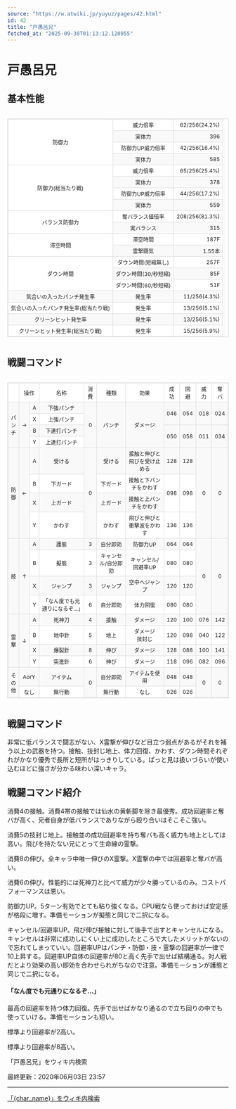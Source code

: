 ```yaml
---
source: "https://w.atwiki.jp/yuyuz/pages/42.html"
id: 42
title: "戸愚呂兄"
fetched_at: "2025-09-30T01:13:12.120955"
---
```


# 戸愚呂兄

## 基本性能

<div class="character-table">

<table>
<tr> <!--0-0--><td rowspan="4">防御力</td>
<!--0-1--><td>威力倍率</td>
<!--0-2--><td style="text-align:right;">62/256(24.2%)</td></tr>
<tr>
<!--1-1--><td>実体力</td>
<!--1-2--><td style="text-align:right;">396</td></tr>
<tr>
<!--2-1--><td>防御力UP威力倍率</td>
<!--2-2--><td style="text-align:right;">42/256(16.4%)</td></tr>
<tr>
<!--3-1--><td>実体力</td>
<!--3-2--><td style="text-align:right;">585</td></tr>
<tr> <!--4-0--><td rowspan="4">防御力(総当たり戦)</td>
<!--4-1--><td>威力倍率</td>
<!--4-2--><td style="text-align:right;">65/256(25.4%)</td></tr>
<tr>
<!--5-1--><td>実体力</td>
<!--5-2--><td style="text-align:right;">378</td></tr>
<tr>
<!--6-1--><td>防御力UP威力倍率</td>
<!--6-2--><td style="text-align:right;">44/256(17.2%)</td></tr>
<tr>
<!--7-1--><td>実体力</td>
<!--7-2--><td style="text-align:right;">559</td></tr>
<tr> <!--8-0--><td rowspan="2">バランス防御力</td>
<!--8-1--><td>奪バランス値倍率</td>
<!--8-2--><td style="text-align:right;">208/256(81.3%)</td></tr>
<tr>
<!--9-1--><td>実バランス</td>
<!--9-2--><td style="text-align:right;">315</td></tr>
<tr> <!--10-0--><td rowspan="2">滞空時間</td>
<!--10-1--><td>滞空時間</td>
<!--10-2--><td style="text-align:right;">187F</td></tr>
<tr>
<!--11-1--><td>霊撃闘気</td>
<!--11-2--><td style="text-align:right;">1.55本</td></tr>
<tr> <!--12-0--><td rowspan="3">ダウン時間</td>
<!--12-1--><td>ダウン時間(短縮無し)</td>
<!--12-2--><td style="text-align:right;">257F</td></tr>
<tr>
<!--13-1--><td>ダウン時間(30/秒短縮)</td>
<!--13-2--><td style="text-align:right;">85F</td></tr>
<tr>
<!--14-1--><td>ダウン時間(60/秒短縮)</td>
<!--14-2--><td style="text-align:right;">51F</td></tr>
<tr> <!--15-0--><td>気合いの入ったパンチ発生率</td>
<!--15-1--><td>発生率</td>
<!--15-2--><td style="text-align:right;">11/256(4.3%)</td></tr>
<tr> <!--16-0--><td>気合いの入ったパンチ発生率(総当たり戦)</td>
<!--16-1--><td>発生率</td>
<!--16-2--><td style="text-align:right;">13/256(5.1%)</td></tr>
<tr> <!--17-0--><td>クリーンヒット発生率</td>
<!--17-1--><td>発生率</td>
<!--17-2--><td style="text-align:right;">13/256(5.1%)</td></tr>
<tr> <!--18-0--><td>クリーンヒット発生率(総当たり戦)</td>
<!--18-1--><td>発生率</td>
<!--18-2--><td style="text-align:right;">15/256(5.9%)</td></tr>
</table>

</div>

## 戦闘コマンド

<div class="character-table">

<table>
<tr> <!--0-0--><td></td>
<!--0-1-->
<!--0-2--><td colspan="2" style="text-align:center;">操作</td>
<!--0-3--><td style="text-align:center;">名称</td>
<!--0-4--><td style="text-align:center;">消費</td>
<!--0-5--><td style="text-align:center;">種類</td>
<!--0-6--><td style="text-align:center;">効果</td>
<!--0-7--><td style="text-align:center;">成功</td>
<!--0-8--><td style="text-align:center;">回避</td>
<!--0-9--><td style="text-align:center;">威力</td>
<!--0-10--><td style="text-align:center;">奪バ</td></tr>
<tr> <!--1-0--><td rowspan="4" style="text-align:center;">パ<br/>ン<br/>チ</td>
<!--1-1--><td rowspan="4" style="text-align:center;">→</td>
<!--1-2--><td style="text-align:center;">A</td>
<!--1-3--><td style="text-align:center;">下強パンチ</td>
<!--1-4--><td rowspan="4" style="text-align:center;">0</td>
<!--1-5--><td rowspan="4" style="text-align:center;">パンチ</td>
<!--1-6--><td rowspan="4" style="text-align:center;">ダメージ</td>
<!--1-7--><td rowspan="2" style="text-align:center;">046</td>
<!--1-8--><td rowspan="2" style="text-align:center;">054</td>
<!--1-9--><td rowspan="2" style="text-align:center;">018</td>
<!--1-10--><td rowspan="2" style="text-align:center;">024</td></tr>
<tr>
<!--2-2--><td style="text-align:center;">X</td>
<!--2-3--><td style="text-align:center;">上強パンチ</td>
</tr>
<tr>
<!--3-2--><td style="text-align:center;">B</td>
<!--3-3--><td style="text-align:center;">下連打パンチ</td>
<!--3-7--><td rowspan="2" style="text-align:center;">050</td>
<!--3-8--><td rowspan="2" style="text-align:center;">058</td>
<!--3-9--><td rowspan="2" style="text-align:center;">011</td>
<!--3-10--><td rowspan="2" style="text-align:center;">034</td></tr>
<tr>
<!--4-2--><td style="text-align:center;">Y</td>
<!--4-3--><td style="text-align:center;">上連打パンチ</td>
</tr>
<tr> <!--5-0--><td rowspan="4" style="text-align:center;">防<br/>御</td>
<!--5-1--><td rowspan="4" style="text-align:center;">←</td>
<!--5-2--><td style="text-align:center;">A</td>
<!--5-3--><td style="text-align:center;">受ける</td>
<!--5-4--><td rowspan="4" style="text-align:center;">0</td>
<!--5-5--><td style="text-align:center;">受ける</td>
<!--5-6--><td style="text-align:center;">接触と伸びと飛びを受け止める</td>
<!--5-7--><td style="text-align:center;">128</td>
<!--5-8--><td style="text-align:center;">128</td>
<!--5-9--><td rowspan="4" style="text-align:center;">0</td>
<!--5-10--><td rowspan="4" style="text-align:center;">0</td></tr>
<tr>
<!--6-2--><td style="text-align:center;">B</td>
<!--6-3--><td style="text-align:center;">下ガード</td>
<!--6-5--><td style="text-align:center;">下ガード</td>
<!--6-6--><td style="text-align:center;">接触と下パンチをかわす</td>
<!--6-7--><td rowspan="2" style="text-align:center;">098</td>
<!--6-8--><td rowspan="2" style="text-align:center;">098</td>
</tr>
<tr>
<!--7-2--><td style="text-align:center;">X</td>
<!--7-3--><td style="text-align:center;">上ガード</td>
<!--7-5--><td style="text-align:center;">上ガード</td>
<!--7-6--><td style="text-align:center;">接触と上パンチをかわす</td>
</tr>
<tr>
<!--8-2--><td style="text-align:center;">Y</td>
<!--8-3--><td style="text-align:center;">かわす</td>
<!--8-5--><td style="text-align:center;">かわす</td>
<!--8-6--><td style="text-align:center;">飛びと伸びと衝撃波をかわす</td>
<!--8-7--><td style="text-align:center;">136</td>
<!--8-8--><td style="text-align:center;">136</td>
</tr>
<tr> <!--9-0--><td rowspan="4" style="text-align:center;">技</td>
<!--9-1--><td rowspan="4" style="text-align:center;">↑</td>
<!--9-2--><td style="text-align:center;">A</td>
<!--9-3--><td style="text-align:center;">護態</td>
<!--9-4--><td style="text-align:center;">3</td>
<!--9-5--><td style="text-align:center;">自分即効</td>
<!--9-6--><td style="text-align:center;">防御力UP</td>
<!--9-7--><td style="text-align:center;">064</td>
<!--9-8--><td style="text-align:center;">064</td>
<!--9-9--><td rowspan="4" style="text-align:center;">0</td>
<!--9-10--><td rowspan="4" style="text-align:center;">0</td></tr>
<tr>
<!--10-2--><td style="text-align:center;">B</td>
<!--10-3--><td style="text-align:center;">擬態</td>
<!--10-4--><td style="text-align:center;">3</td>
<!--10-5--><td style="text-align:center;">キャンセル/自分即効</td>
<!--10-6--><td style="text-align:center;">キャンセル/回避率UP</td>
<!--10-7--><td style="text-align:center;">080</td>
<!--10-8--><td style="text-align:center;">080</td>
</tr>
<tr>
<!--11-2--><td style="text-align:center;">X</td>
<!--11-3--><td style="text-align:center;">ジャンプ</td>
<!--11-4--><td style="text-align:center;">3</td>
<!--11-5--><td style="text-align:center;">ジャンプ</td>
<!--11-6--><td style="text-align:center;">空中へジャンプ</td>
<!--11-7--><td style="text-align:center;">120</td>
<!--11-8--><td style="text-align:center;">120</td>
</tr>
<tr>
<!--12-2--><td style="text-align:center;">Y</td>
<!--12-3--><td style="text-align:center;">「なん度でも元通りになるぞ…」</td>
<!--12-4--><td style="text-align:center;">6</td>
<!--12-5--><td style="text-align:center;">自分即効</td>
<!--12-6--><td style="text-align:center;">体力回復</td>
<!--12-7--><td style="text-align:center;">080</td>
<!--12-8--><td style="text-align:center;">080</td>
</tr>
<tr> <!--13-0--><td rowspan="4" style="text-align:center;">霊<br/>撃</td>
<!--13-1--><td rowspan="4" style="text-align:center;">↓</td>
<!--13-2--><td style="text-align:center;">A</td>
<!--13-3--><td style="text-align:center;">死神刀</td>
<!--13-4--><td style="text-align:center;">4</td>
<!--13-5--><td style="text-align:center;">接触</td>
<!--13-6--><td style="text-align:center;">ダメージ</td>
<!--13-7--><td style="text-align:center;">120</td>
<!--13-8--><td style="text-align:center;">100</td>
<!--13-9--><td style="text-align:center;">076</td>
<!--13-10--><td style="text-align:center;">142</td></tr>
<tr>
<!--14-2--><td style="text-align:center;">B</td>
<!--14-3--><td style="text-align:center;">地中針</td>
<!--14-4--><td style="text-align:center;">5</td>
<!--14-5--><td style="text-align:center;">地上</td>
<!--14-6--><td style="text-align:center;">ダメージ<br/>技封じ</td>
<!--14-7--><td style="text-align:center;">120</td>
<!--14-8--><td style="text-align:center;">098</td>
<!--14-9--><td style="text-align:center;">040</td>
<!--14-10--><td style="text-align:center;">122</td></tr>
<tr>
<!--15-2--><td style="text-align:center;">X</td>
<!--15-3--><td style="text-align:center;">爆裂針</td>
<!--15-4--><td style="text-align:center;">8</td>
<!--15-5--><td style="text-align:center;">伸び</td>
<!--15-6--><td style="text-align:center;">ダメージ</td>
<!--15-7--><td style="text-align:center;">128</td>
<!--15-8--><td style="text-align:center;">088</td>
<!--15-9--><td style="text-align:center;">100</td>
<!--15-10--><td style="text-align:center;">141</td></tr>
<tr>
<!--16-2--><td style="text-align:center;">Y</td>
<!--16-3--><td style="text-align:center;">突進針</td>
<!--16-4--><td style="text-align:center;">6</td>
<!--16-5--><td style="text-align:center;">伸び</td>
<!--16-6--><td style="text-align:center;">ダメージ</td>
<!--16-7--><td style="text-align:center;">118</td>
<!--16-8--><td style="text-align:center;">096</td>
<!--16-9--><td style="text-align:center;">082</td>
<!--16-10--><td style="text-align:center;">096</td></tr>
<tr> <!--17-0--><td rowspan="2" style="text-align:center;">そ<br/>の<br/>他</td>
<!--17-1-->
<!--17-2--><td colspan="2" style="text-align:center;">AorY</td>
<!--17-3--><td style="text-align:center;">アイテム</td>
<!--17-4--><td rowspan="2" style="text-align:center;">0</td>
<!--17-5--><td style="text-align:center;">自分即効</td>
<!--17-6--><td style="text-align:center;">アイテムを使用</td>
<!--17-7--><td style="text-align:center;">048</td>
<!--17-8--><td style="text-align:center;">048</td>
<!--17-9--><td rowspan="2" style="text-align:center;">0</td>
<!--17-10--><td rowspan="2" style="text-align:center;">0</td></tr>
<tr>
<!--18-1-->
<!--18-2--><td colspan="2" style="text-align:center;">なし</td>
<!--18-3--><td style="text-align:center;">無行動</td>
<!--18-5--><td style="text-align:center;">無行動</td>
<!--18-6--><td style="text-align:center;">なし</td>
<!--18-7--><td style="text-align:center;">026</td>
<!--18-8--><td style="text-align:center;">026</td>
</tr>
</table>

</div>

## 戦闘コマンド

非常に低バランスで闘志がない、X霊撃が伸びなど目立つ弱点があるがそれを補う以上の武器を持つ。接触、技封じ地上、体力回復、かわす、ダウン時間それぞれがかなり優秀で長所と短所がはっきりしている。ぱっと見は扱いづらいが使い込むほどに強さが分かる味わい深いキャラ。

## 戦闘コマンド紹介

消費4の接触。消費4帯の接触では仙水の黄斬脚を除き最優秀。成功回避率と奪バが高く、兄者自身が低バランスでありながら殴り合いはそこそこ強い。

消費5の技封じ地上。接触並の成功回避率を持ち奪バも高く威力も地上としては高い。飛びを持たない兄にとって生命線の霊撃。

消費8の伸び。全キャラ中唯一伸びのX霊撃。X霊撃の中では回避率と奪バが高い。

消費6の伸び。性能的には死神刀と比べて威力が少々勝っているのみ。コストパフォーマンスは悪い。

防御力UP。5ターン有効でとても粘り強くなる。CPU戦なら使っておけば安定感が格段に増す。準備モーションが擬態と同じで二択になる。

キャンセル/回避率UP。飛び伸び接触に対して後手で出すとキャンセルになる。キャンセルは非常に成功しにくい上に成功したところで大したメリットがないので忘れてしまっていい。回避率UPはパンチ・防御・技・霊撃の回避率が一律で10上昇する。回避率UP自体の回避率が80と高く先手で出せば結構通る。対人戦だとより効果の高い即効を合わせられがちなので注意。準備モーションが護態と同じで二択になる。

#### 「なん度でも元通りになるぞ…」

最高の回避率を持つ体力回復。先手で出せばかなり通るので立ち回りの中でも使っていける。準備モーションも短い。

標準より回避率が2高い。

標準より回避率が8高い。

「戸愚呂兄」をウィキ内検索

最終更新：2020年06月03日 23:57

<style>
.character-table {
    overflow-x: auto;
    margin: 20px 0;
}

.character-table table {
    border-collapse: collapse;
    width: 100%;
    font-size: 12px;
    border: 1px solid #ddd;
}

.character-table td, .character-table th {
    border: 1px solid #ddd;
    padding: 4px 6px;
    text-align: center;
}

.character-table tr:nth-child(even) {
    background-color: #f9f9f9;
}

.character-table tr:nth-child(odd) {
    background-color: #ffffff;
}
</style>

---

[「{char_name}」をウィキ内検索](https://w.atwiki.jp//w.atwiki.jp/yuyuz/search?andor=and&keyword={char_name})
